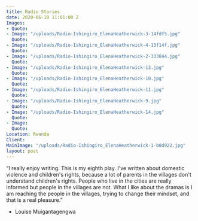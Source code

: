 ```yaml
---
title: Radio Stories
date: 2020-06-10 11:01:00 Z
Images:
- Quote: 
- Image: "/uploads/Radio-Ishingiro_ElenaHeatherwick-3-14fdf5.jpg"
  Quote: 
- Image: "/uploads/Radio-Ishingiro_ElenaHeatherwick-4-13f14f.jpg"
  Quote: 
- Image: "/uploads/Radio-Ishingiro_ElenaHeatherwick-2-333844.jpg"
  Quote: 
- Image: "/uploads/Radio-Ishingiro_ElenaHeatherwick-13.jpg"
  Quote: 
- Image: "/uploads/Radio-Ishingiro_ElenaHeatherwick-10.jpg"
  Quote: 
- Image: "/uploads/Radio-Ishingiro_ElenaHeatherwick-11.jpg"
  Quote: 
- Image: "/uploads/Radio-Ishingiro_ElenaHeatherwick-9.jpg"
  Quote: 
- Image: "/uploads/Radio-Ishingiro_ElenaHeatherwick-14.jpg"
  Quote: 
- Image: 
  Quote: 
Location: Rwanda
Client: 
MainImage: "/uploads/Radio-Ishingiro_ElenaHeatherwick-1-b0d922.jpg"
layout: post
---
```


“I really enjoy writing. This is my eighth play. I've written about domestic violence and children's rights, because a lot of parents in the villages don't understand children's rights. People who live in the cities are really informed but people in the villages are not. What I like about the dramas is I am reaching the people in the villages, trying to change their mindset, and that is a real pleasure.”

- Louise Muigantagengwa